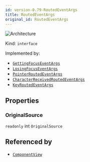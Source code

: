 ```yaml
---
id: version-0.79-RoutedEventArgs
title: RoutedEventArgs
original_id: RoutedEventArgs
---
```


![Architecture](https://img.shields.io/badge/architecture-new_only-blue)

Kind: `interface`

Implemented by: 
- [`GettingFocusEventArgs`](GettingFocusEventArgs)
- [`LosingFocusEventArgs`](LosingFocusEventArgs)
- [`PointerRoutedEventArgs`](PointerRoutedEventArgs)
- [`CharacterReceivedRoutedEventArgs`](CharacterReceivedRoutedEventArgs)
- [`KeyRoutedEventArgs`](KeyRoutedEventArgs)

## Properties
### OriginalSource
`readonly`  int `OriginalSource`

## Referenced by
- [`ComponentView`](ComponentView)
